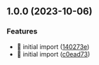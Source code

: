## 1.0.0 (2023-10-06)


### Features

* :tada: initial import ([140273e](https://github.com/AnotherStranger/conda-poetry-dev-setup/commit/140273e7e23791d02f65c9b1c7d42ca32b58007f))
* :tada: initial import ([c0ead73](https://github.com/AnotherStranger/conda-poetry-dev-setup/commit/c0ead733ffadf2bdaa42e4dc35b41df58bb0a6c3))
